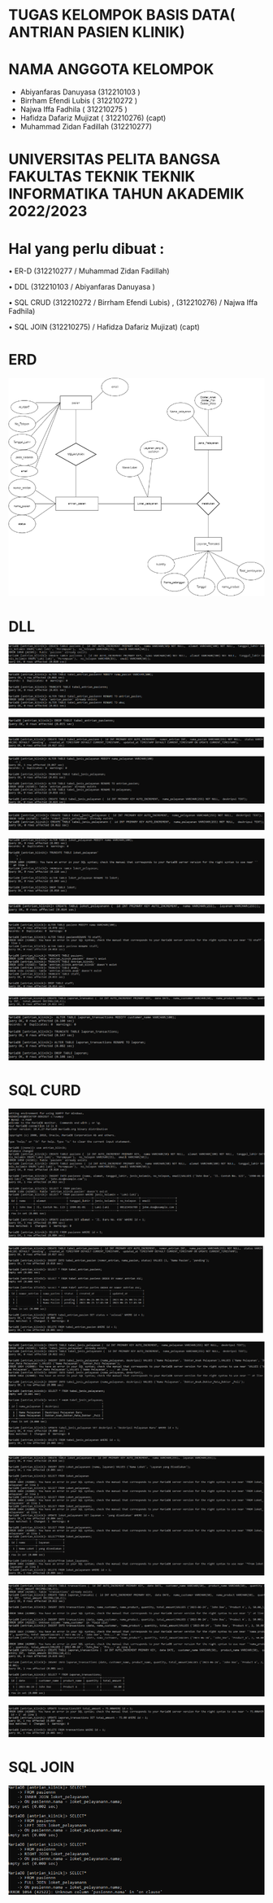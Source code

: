 # TUGAS KELOMPOK BASIS DATA( ANTRIAN PASIEN KLINIK)

# NAMA ANGGOTA KELOMPOK 

- Abiyanfaras Danuyasa (312210103 )
- Birrham Efendi Lubis ( 312210272 )
- Najwa Iffa Fadhila ( 312210275 )
- Hafidza Dafariz Mujizat ( 312210276) (capt)
- Muhammad Zidan Fadillah (312210277)

 # UNIVERSITAS PELITA BANGSA FAKULTAS TEKNIK TEKNIK INFORMATIKA TAHUN AKADEMIK 2022/2023

# Hal yang perlu dibuat : 
• ER-D (312210277 / Muhammad Zidan Fadillah) 

• DDL (312210103 / Abiyanfaras Danuyasa )

• SQL CRUD (312210272 / Birrham Efendi Lubis) , (312210276) / Najwa Iffa Fadhila)
           
• SQL JOIN (312210275) / Hafidza Dafariz Mujizat) (capt)

# ERD 

![gambar1](BD-GAMBAR/ERD.png)

# DLL
![gambar1](BD-GAMBAR/BD-DDL-7.png)

![gambar1](BD-GAMBAR/BD-DDL-1.png)

![gambar1](BD-GAMBAR/BD-DDL-2.png)

![gambar1](BD-GAMBAR/BD-DDL-8.png)

![gambar1](BD-GAMBAR/BD-DDL-3.png)

![gambar1](BD-GAMBAR/BD-DDL-9.png)

![gambar1](BD-GAMBAR/BD-DDL-4.png)

![gambar1](BD-GAMBAR/BD-DDL-10.png)

![gambar1](BD-GAMBAR/BD-DDL-5.png)

![gambar1](BD-GAMBAR/BD-DDL-11.png)

![gambar1](BD-GAMBAR/BD-DDL-6.png)

# SQL CURD

![gambar1](BD-GAMBAR/BD-1.png)

![gambar1](BD-GAMBAR/BD-2.png)

![gambar1](BD-GAMBAR/BD-3.png)

![gambar1](BD-GAMBAR/BD-4.png)

![gambar1](BD-GAMBAR/BD-5.png)

![gambar1](BD-GAMBAR/BD-6.png)

# SQL JOIN


![gambar1](BD-GAMBAR/BD-JOIN-7.png)

